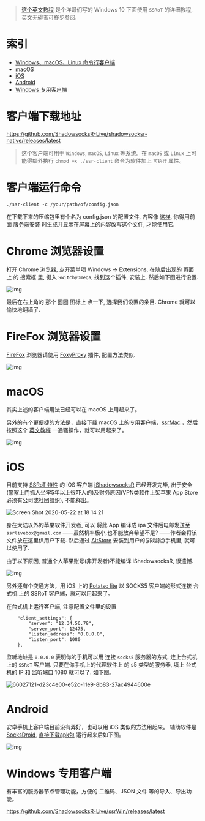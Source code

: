 > [这个英文教程](https://palitechsociety.blogspot.com/2019/08/shadowsocksr-over-tls-ssrot-client.html) 是个洋哥们写的 Windows 10 下面使用 `SSRoT` 的详细教程, 英文无碍者可移步参阅. 

# 索引
- [Windows、macOS、Linux 命令行客户端](#客户端下载地址)
- [macOS](#macos)
- [iOS](#ios)
- [Android](#android)
- [Windows 专用客户端](#windows-专用客户端)

# 客户端下载地址
https://github.com/ShadowsocksR-Live/shadowsocksr-native/releases/latest

> 这个客户端可用于 `Windows`, `macOS`, `Linux` 等系统。在 `macOS` 或 `Linux` 上可能得额外执行 `chmod +x ./ssr-client` 命令为软件加上 `可执行` 属性。

# 客户端运行命令
```
./ssr-client -c /your/path/of/config.json
```

在下载下来的压缩包里有个名为 config.json 的配置文件, 内容像 [这样](https://github.com/ShadowsocksR-Live/shadowsocksr-native#sample-configure-file), 你得用前面 [服务端安装](./全自动安装-SSRoT-服务器) 时生成并显示在屏幕上的内容改写这个文件, 才能使用它.

# Chrome 浏览器设置
打开 Chrome 浏览器, 点开菜单项 Windows -> Extensions, 
在随后出现的 页面上 的 搜索框 里, 键入 `SwitchyOmega`, 找到这个插件, 安装上.
然后如下图进行设置.

![img](https://user-images.githubusercontent.com/30760636/62794885-ddb06180-bb07-11e9-8bbd-08fc15de4b44.png)

最后在右上角的 那个 圈圈 图标上 点一下, 选择我们设置的条目. Chrome 就可以愉快地翻墙了.


# FireFox 浏览器设置

[FireFox](https://www.mozilla.org/zh-CN/firefox/new/) 浏览器请使用 [FoxyProxy](https://addons.mozilla.org/en-US/firefox/addon/foxyproxy-standard/) 插件, 配置方法类似.

![img](https://user-images.githubusercontent.com/30760636/63423621-49b39380-c43f-11e9-9025-81d46dbf762e.png)

# macOS
其实上述的客户端用法已经可以在 macOS 上用起来了。

另外的有个更便捷的方法是，直接下载 macOS 上的专用客户端，[ssrMac](https://github.com/ShadowsocksR-Live/ssrMac/releases) ，然后按照这个 [英文教程](https://palitechsociety.blogspot.com/2019/08/ssrmac-on-macos.html) 一通骚操作，就可以用起来了。

![img](https://raw.githubusercontent.com/ShadowsocksR-Live/ssrMac/master/server-settings.png)

# iOS
目前支持 [SSRoT 特性](https://github.com/ShadowsocksR-Live/shadowsocksr-native/wiki) 的 iOS 客户端 [iShadowsocksR](https://github.com/ShadowsocksR-Live/iShadowsocksR) 已经开发完毕, 出于安全(警察上门抓人坐牢5年以上很吓人的)及财务原因(VPN类软件上架苹果 App Store 必须有公司或社团组织), 不能释出。

![Screen Shot 2020-05-22 at 18 14 21](https://user-images.githubusercontent.com/30760636/82657737-70b22680-9c58-11ea-804b-65bff0a60ff5.png)

身在大陆以外的苹果软件开发者, 可以 将此 App 编译成 ipa 文件后电邮发送至 `ssrlivebox@gmail.com` ——虽然机率极小,也不能放弃希望不是? ——作者会将该文件放在这里供用户下载. 然后通过 [AltStore](https://altstore.io/) 安装到用户的(非越狱)手机里, 就可以使用了.

由于以下原因, 普通个人苹果账号(非开发者)不能编译 iShadowsocksR, 很遗憾.

![img](https://raw.githubusercontent.com/ShadowsocksR-Live/iShadowsocksR/master/xcode.png)

另外还有个变通方法，用 iOS 上的 [Potatso lite](https://apps.apple.com/us/app/potatso-lite/id1239860606) 以 SOCKS5 客户端的形式连接 台式机 上的 SSRoT 客户端，就可以用起来了。

在台式机上运行客户端, 注意配置文件里的设置
```
    "client_settings": {
        "server": "12.34.56.78",
        "server_port": 12475,
        "listen_address": "0.0.0.0",
        "listen_port": 1080
    },
```
监听地址是 `0.0.0.0` 表明你的手机可以用 连接 `socks5` 服务器的方式, 连上台式机上的 `SSRoT` 客户端.
只要在你手机上的代理软件上 的 s5 类型的服务器, 填上 台式机的 IP 和 监听端口 1080 就可以了. 如下图。

![66027121-d23c4e00-e52c-11e9-8b83-27ac4944600e](https://user-images.githubusercontent.com/30760636/83319157-74543780-a26e-11ea-8828-52f2881f729c.jpg)

# Android
安卓手机上客户端目前没有弄好，也可以用 iOS 类似的方法用起来。
辅助软件是 [SocksDroid](https://github.com/PeterCxy/SocksDroid), [直接下载apk包](https://github.com/ShadowsocksR-Live/shadowsocksr-native/files/3661584/SocksDroid_v1.0.1_apkpure.com.apk.zip) 运行起来后如下图。

![img](https://user-images.githubusercontent.com/30760636/83319231-1c6a0080-a26f-11ea-8d33-a15b64aa9b44.jpg)

# Windows 专用客户端

有丰富的服务器节点管理功能，方便的 二维码、JSON 文件 等的导入、导出功能。

https://github.com/ShadowsocksR-Live/ssrWin/releases/latest
